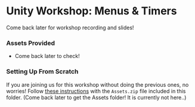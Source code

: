 # Unity Workshop: Menus & Timers
Come back later for workshop recording and slides!

### Assets Provided
- Come back later to check!

### Setting Up From Scratch
If you are joining us for this workshop without doing the previous ones, no worries! Follow [these instructions](./../Setting%20up%20a%20Project/README.md) with the `Assets.zip` file included in this folder. (Come back later to get the Assets folder! It is currently not here..)